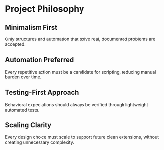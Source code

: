 # Project Philosophy

## Minimalism First

Only structures and automation that solve real, documented problems are accepted.

## Automation Preferred

Every repetitive action must be a candidate for scripting, reducing manual burden over time.

## Testing-First Approach

Behavioral expectations should always be verified through lightweight automated tests.

## Scaling Clarity

Every design choice must scale to support future clean extensions, without creating unnecessary complexity.
